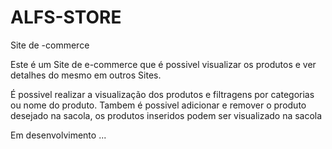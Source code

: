 # ALFS-STORE
Site de -commerce

Este é um Site de e-commerce que é possivel visualizar os produtos e ver detalhes do mesmo em outros Sites.

É possivel realizar a visualização dos produtos e filtragens por categorias ou nome do produto.
Tambem é possivel adicionar e remover o produto desejado na sacola, os produtos inseridos podem ser visualizado na sacola

Em desenvolvimento ...
